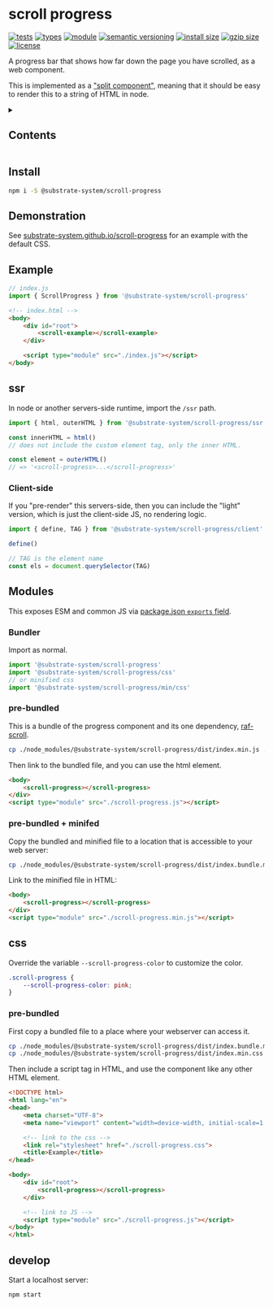 # scroll progress
[![tests](https://img.shields.io/github/actions/workflow/status/substrate-system/scroll-progress/nodejs.yml?style=flat-square)](https://github.com/substrate-system/scroll-progress/actions/workflows/nodejs.yml)
[![types](https://img.shields.io/npm/types/@substrate-system/scroll-progress?style=flat-square)](README.md)
[![module](https://img.shields.io/badge/module-ESM%2FCJS-blue?style=flat-square)](README.md)
[![semantic versioning](https://img.shields.io/badge/semver-2.0.0-blue?logo=semver&style=flat-square)](https://semver.org/)
[![install size](https://flat.badgen.net/packagephobia/install/@substrate-system/scroll-progress?cache-control=no-cache)](https://packagephobia.com/result?p=@substrate-system/scroll-progress)
[![gzip size](https://img.shields.io/bundlephobia/minzip/@substrate-system/scroll-progress?style=flat-square)](https://bundlephobia.com/package/@substrate-system/scroll-progress)
[![license](https://img.shields.io/badge/license-Big_Time-blue?style=flat-square)](LICENSE)


A progress bar that shows how far down the page you have scrolled,
as a web component.

This is implemented as a ["split component"](https://www.spicyweb.dev/web-components-ssr-node/),
meaning that it should be easy to render this to a string of HTML in node.

<details><summary><h2>Contents</h2></summary>
<!-- toc -->
</details>

## Install

```sh
npm i -S @substrate-system/scroll-progress
```

## Demonstration

See [substrate-system.github.io/scroll-progress](https://substrate-system.github.io/scroll-progress/)
for an example with the default CSS.

## Example

```js
// index.js
import { ScrollProgress } from '@substrate-system/scroll-progress'
```

```html
<!-- index.html -->
<body>
    <div id="root">
        <scroll-example></scroll-example>
    </div>

    <script type="module" src="./index.js"></script>
</body>
```

## ssr

In node or another servers-side runtime, import the `/ssr` path.

```js
import { html, outerHTML } from '@substrate-system/scroll-progress/ssr'

const innerHTML = html()
// does not include the custom element tag, only the inner HTML.

const element = outerHTML()
// => '<scroll-progress>...</scroll-progress>'
```

### Client-side

If you "pre-render" this servers-side, then you
can include the "light" version, which is just the client-side JS, no rendering
logic.

```js
import { define, TAG } from '@substrate-system/scroll-progress/client'

define()

// TAG is the element name
const els = document.querySelector(TAG)
```

## Modules

This exposes ESM and common JS via [package.json `exports` field](https://nodejs.org/api/packages.html#exports).

### Bundler

Import as normal.

```js
import '@substrate-system/scroll-progress'
import '@substrate-system/scroll-progress/css'
// or minified css
import '@substrate-system/scroll-progress/min/css'
```

### pre-bundled

This is a bundle of the progress component and its one dependency,
[raf-scroll](https://github.com/bicycle-codes/raf-scroll).

```sh
cp ./node_modules/@substrate-system/scroll-progress/dist/index.min.js ./public/scroll-progress.min.js
```

Then link to the bundled file, and you can use the html element.

```html
<body>
    <scroll-progress></scroll-progress>
</div>
<script type="module" src="./scroll-progress.js"></script>
```

### pre-bundled + minifed
Copy the bundled and minified file to a location that is accessible to your web server:

```sh
cp ./node_modules/@substrate-system/scroll-progress/dist/index.bundle.min.js ./public/scroll-progress.min.js
```

Link to the minified file in HTML:

```html
<body>
    <scroll-progress></scroll-progress>
</div>
<script type="module" src="./scroll-progress.min.js"></script>
```

## css
Override the variable `--scroll-progress-color` to customize the color.

```css
.scroll-progress {
    --scroll-progress-color: pink;
}
```

### pre-bundled
First copy a bundled file to a place where your webserver can access it.

```sh
cp ./node_modules/@substrate-system/scroll-progress/dist/index.bundle.min.js ./public/scroll-progress.js
cp ./node_modules/@substrate-system/scroll-progress/dist/index.min.css ./public/scroll-progress.css
```

Then include a script tag in HTML, and use the component like any other HTML element.

```html
<!DOCTYPE html>
<html lang="en">
<head>
    <meta charset="UTF-8">
    <meta name="viewport" content="width=device-width, initial-scale=1.0">

    <!-- link to the css -->
    <link rel="stylesheet" href="./scroll-progress.css">
    <title>Example</title>
</head>

<body>
    <div id="root">
        <scroll-progress></scroll-progress>
    </div>

    <!-- link to JS -->
    <script type="module" src="./scroll-progress.js"></script>
</body>
</html>
```

## develop

Start a localhost server:

```sh
npm start
```
